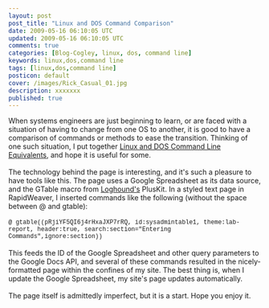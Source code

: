 ```yaml
---           
layout: post
post_title: "Linux and DOS Command Comparison"
date: 2009-05-16 06:10:05 UTC
updated: 2009-05-16 06:10:05 UTC
comments: true
categories: [Blog-Cogley, linux, dos, command line]
keywords: linux,dos,command line
tags: [linux,dos,command line]
posticon: default
cover: /images/Rick_Casual_01.jpg
description: xxxxxxx
published: true
---
```

 
When systems engineers are just beginning to learn, or are faced with a situation of having to change from one OS to another, it is good to have a comparison of commands or methods to ease the transition. Thinking of one such situation, I put together [Linux and DOS Command Line Equivalents](http://rick.cogley.info/blog/../goodies/reference/linux-dos-command-equivalents.php "Linux vs DOS"), and hope it is useful for some. <br /><br />The technology behind the page is interesting, and it's such a pleasure to have tools like this. The page uses a Google Spreadsheet as its data source, and the GTable macro from [Loghound's](http://www.loghound.com) PlusKit. In a styled text page in RapidWeaver, I inserted commands like the following (without the space between @ and gtable): <br /><br /><span style="font:12px Courier, mono; ">@ gtable((pRjiYF5QI6j4rHxaJXP7rRQ, id:sysadmintable1, theme:lab-report, header:true, search:section="Entering Commands",ignore:section))<br /></span><br />This feeds the ID of the Google Spreadsheet and other query parameters to the Google Docs API, and several of these commands resulted in the nicely-formatted page within the confines of my site. The best thing is, when I update the Google Spreadsheet, my site's page updates automatically. <br /><br />The page itself is admittedly imperfect, but it is a start. Hope you enjoy it. 